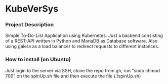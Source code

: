 # KubeVerSys

### Project Description
Simple To-Do-List Application using Kubernetes.
Just a backend consisting of a REST-API written in Python and MariaDB as Database software.
Also using galera as a load balancer to redirect requests to different instances.

### How to install (on Ubuntu)
Just login to the server via SSH, clone the repo from gh, 
run "sudo chmod 700" on the spinUp.sh file and then execute the file (./spinUp.sh)